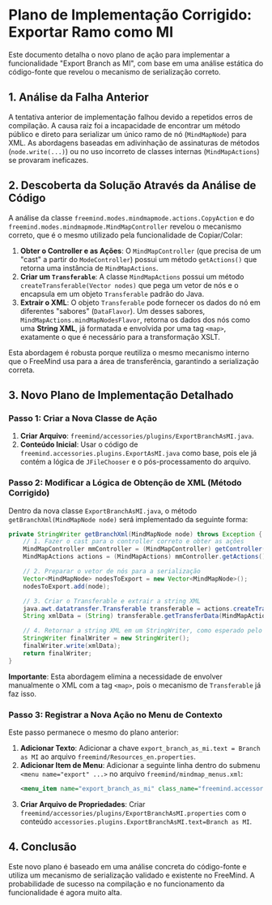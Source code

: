 # Plano de Implementação Corrigido: Exportar Ramo como MI

Este documento detalha o novo plano de ação para implementar a funcionalidade "Export Branch as MI", com base em uma análise estática do código-fonte que revelou o mecanismo de serialização correto.

## 1. Análise da Falha Anterior

A tentativa anterior de implementação falhou devido a repetidos erros de compilação. A causa raiz foi a incapacidade de encontrar um método público e direto para serializar um único ramo de nó (`MindMapNode`) para XML. As abordagens baseadas em adivinhação de assinaturas de métodos (`node.write(...)`) ou no uso incorreto de classes internas (`MindMapActions`) se provaram ineficazes.

## 2. Descoberta da Solução Através da Análise de Código

A análise da classe `freemind.modes.mindmapmode.actions.CopyAction` e do `freemind.modes.mindmapmode.MindMapController` revelou o mecanismo correto, que é o mesmo utilizado pela funcionalidade de Copiar/Colar:

1.  **Obter o Controller e as Ações**: O `MindMapController` (que precisa de um "cast" a partir do `ModeController`) possui um método `getActions()` que retorna uma instância de `MindMapActions`.
2.  **Criar um `Transferable`**: A classe `MindMapActions` possui um método `createTransferable(Vector nodes)` que pega um vetor de nós e o encapsula em um objeto `Transferable` padrão do Java.
3.  **Extrair o XML**: O objeto `Transferable` pode fornecer os dados do nó em diferentes "sabores" (`DataFlavor`). Um desses sabores, `MindMapActions.mindMapNodesFlavor`, retorna os dados dos nós como uma **String XML**, já formatada e envolvida por uma tag `<map>`, exatamente o que é necessário para a transformação XSLT.

Esta abordagem é robusta porque reutiliza o mesmo mecanismo interno que o FreeMind usa para a área de transferência, garantindo a serialização correta.

## 3. Novo Plano de Implementação Detalhado

### Passo 1: Criar a Nova Classe de Ação

1.  **Criar Arquivo**: `freemind/accessories/plugins/ExportBranchAsMI.java`.
2.  **Conteúdo Inicial**: Usar o código de `freemind.accessories.plugins.ExportAsMI.java` como base, pois ele já contém a lógica de `JFileChooser` e o pós-processamento do arquivo.

### Passo 2: Modificar a Lógica de Obtenção de XML (Método Corrigido)

Dentro da nova classe `ExportBranchAsMI.java`, o método `getBranchXml(MindMapNode node)` será implementado da seguinte forma:

```java
private StringWriter getBranchXml(MindMapNode node) throws Exception {
    // 1. Fazer o cast para o controller correto e obter as ações
    MindMapController mmController = (MindMapController) getController();
    MindMapActions actions = (MindMapActions) mmController.getActions();

    // 2. Preparar o vetor de nós para a serialização
    Vector<MindMapNode> nodesToExport = new Vector<MindMapNode>();
    nodesToExport.add(node);

    // 3. Criar o Transferable e extrair a string XML
    java.awt.datatransfer.Transferable transferable = actions.createTransferable(nodesToExport);
    String xmlData = (String) transferable.getTransferData(MindMapActions.mindMapNodesFlavor);

    // 4. Retornar a string XML em um StringWriter, como esperado pelo resto do código
    StringWriter finalWriter = new StringWriter();
    finalWriter.write(xmlData);
    return finalWriter;
}
```

**Importante**: Esta abordagem elimina a necessidade de envolver manualmente o XML com a tag `<map>`, pois o mecanismo de `Transferable` já faz isso.

### Passo 3: Registrar a Nova Ação no Menu de Contexto

Este passo permanece o mesmo do plano anterior:

1.  **Adicionar Texto**: Adicionar a chave `export_branch_as_mi.text = Branch as MI` ao arquivo `freemind/Resources_en.properties`.
2.  **Adicionar Item de Menu**: Adicionar a seguinte linha dentro do submenu `<menu name="export" ...>` no arquivo `freemind/mindmap_menus.xml`:
    ```xml
    <menu_item name="export_branch_as_mi" class_name="freemind.accessories.plugins.ExportBranchAsMI"/>
    ```
3.  **Criar Arquivo de Propriedades**: Criar `freemind/accessories/plugins/ExportBranchAsMI.properties` com o conteúdo `accessories.plugins.ExportBranchAsMI.text=Branch as MI`.

## 4. Conclusão

Este novo plano é baseado em uma análise concreta do código-fonte e utiliza um mecanismo de serialização validado e existente no FreeMind. A probabilidade de sucesso na compilação e no funcionamento da funcionalidade é agora muito alta.
